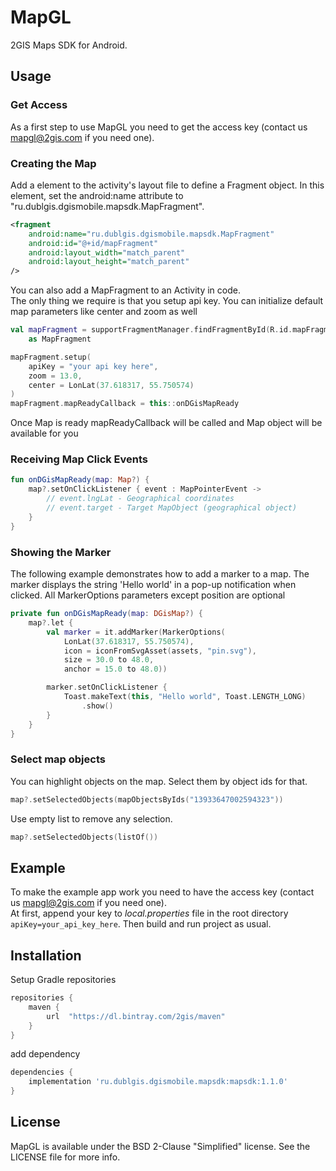 # MapGL
2GIS Maps SDK for Android.

## Usage

### Get Access
As a first step to use MapGL you need to get the access key (contact us mapgl@2gis.com if you need one).

### Creating the Map
Add a <fragment> element to the activity's layout file to define a Fragment object. In this element, set the android:name attribute to "ru.dublgis.dgismobile.mapsdk.MapFragment".
```xml
<fragment
    android:name="ru.dublgis.dgismobile.mapsdk.MapFragment"
    android:id="@+id/mapFragment"
    android:layout_width="match_parent"
    android:layout_height="match_parent"
/>
```
You can also add a MapFragment to an Activity in code.  
The only thing we require is that you setup api key. You can initialize default map parameters like center and zoom as well
```kotlin
val mapFragment = supportFragmentManager.findFragmentById(R.id.mapFragment)
    as MapFragment

mapFragment.setup(
    apiKey = "your api key here", 
    zoom = 13.0,
    center = LonLat(37.618317, 55.750574)
)
mapFragment.mapReadyCallback = this::onDGisMapReady
```
Once Map is ready mapReadyCallback will be called and Map object will be available for you

### Receiving Map Click Events
```kotlin
fun onDGisMapReady(map: Map?) {
    map?.setOnClickListener { event : MapPointerEvent ->
        // event.lngLat - Geographical coordinates
        // event.target - Target MapObject (geographical object)
    }
}
```

### Showing the Marker
The following example demonstrates how to add a marker to a map. The marker displays the string 'Hello world' in a pop-up notification when clicked. All MarkerOptions parameters except position are optional
```kotlin
private fun onDGisMapReady(map: DGisMap?) {
    map?.let {
        val marker = it.addMarker(MarkerOptions(
            LonLat(37.618317, 55.750574),
            icon = iconFromSvgAsset(assets, "pin.svg"),
            size = 30.0 to 48.0,
            anchor = 15.0 to 48.0))

        marker.setOnClickListener {
            Toast.makeText(this, "Hello world", Toast.LENGTH_LONG)
                .show()
        }
    }
}
```

### Select map objects
You can highlight objects on the map. Select them by object ids for that.
```kotlin
map?.setSelectedObjects(mapObjectsByIds("13933647002594323"))
```
Use empty list to remove any selection.
```kotlin
map?.setSelectedObjects(listOf())
```

## Example
To make the example app work you need to have the access key (contact us mapgl@2gis.com if you need one).  
At first, append your key to *local.properties* file in the root directory
`apiKey=your_api_key_here`. Then build and run project as usual.

## Installation
Setup Gradle repositories
```groovy
repositories {
	maven {
		url  "https://dl.bintray.com/2gis/maven"
	}
}
```
add dependency
```groovy
dependencies {
    implementation 'ru.dublgis.dgismobile.mapsdk:mapsdk:1.1.0'
}
```

## License
MapGL is available under the BSD 2-Clause "Simplified" license. See the LICENSE file for more info.
